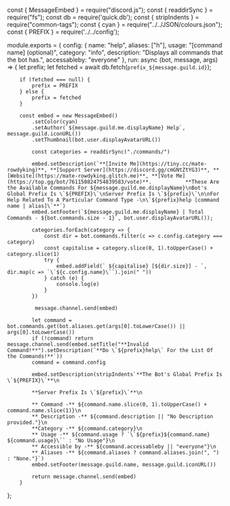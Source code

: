 const { MessageEmbed } = require("discord.js");
const { readdirSync } = require("fs");
const db = require('quick.db');
const { stripIndents } = require("common-tags");
const { cyan } = require("../../JSON/colours.json");
const { PREFIX } = require('../../config');

module.exports = {
    config: {
        name: "help",
        aliases: ["h"],
        usage: "[command name] (optional)",
        category: "info",
        description: "Displays all commands that the bot has.",
        accessableby: "everyone"
    },
    run: async (bot, message, args) => {
        let prefix;
        let fetched = await db.fetch(`prefix_${message.guild.id}`);

        if (fetched === null) {
            prefix = PREFIX
        } else {
            prefix = fetched
        }

        const embed = new MessageEmbed()
            .setColor(cyan)
            .setAuthor(`${message.guild.me.displayName} Help`, message.guild.iconURL())
            .setThumbnail(bot.user.displayAvatarURL())

            const categories = readdirSync("./commands/")

            embed.setDescription(`**[Invite Me](https://tiny.cc/mate-rowdyking)**, **[Support Server](https://discord.gg/cmGNtZtYG3)**, **[Website](https://mate-rowdyking.glitch.me)**, **[Vote Me](https://top.gg/bot/761150824754839583/vote)**.           **These Are the Available Commands For ${message.guild.me.displayName}\nBot's Global Prefix Is \`${PREFIX}\`\nServer Prefix Is \`${prefix}\`\n\nFor Help Related To A Particular Command Type -\n\`${prefix}help [command name | alias]\`**`)
            embed.setFooter(`${message.guild.me.displayName} | Total Commands - ${bot.commands.size - 1}`, bot.user.displayAvatarURL());

            categories.forEach(category => {
                const dir = bot.commands.filter(c => c.config.category === category)
                const capitalise = category.slice(0, 1).toUpperCase() + category.slice(1)
                try {
                    embed.addField(` ${capitalise} [${dir.size}] - `, dir.map(c => `\`${c.config.name}\``).join(" "))
                } catch (e) {
                    console.log(e)
                }
            })

             message.channel.send(embed)
        
            let command = bot.commands.get(bot.aliases.get(args[0].toLowerCase()) || args[0].toLowerCase())
            if (!command) return message.channel.send(embed.setTitle("**Invalid Command!**").setDescription(`**Do \`${prefix}help\` For the List Of the Commands!**`))
            command = command.config

            embed.setDescription(stripIndents`**The Bot's Global Prefix Is \`${PREFIX}\`**\n
            
            **Server Prefix Is \`${prefix}\`**\n
            
            ** Command -** ${command.name.slice(0, 1).toUpperCase() + command.name.slice(1)}\n
            ** Description -** ${command.description || "No Description provided."}\n
            **Category -** ${command.category}\n
            ** Usage -** ${command.usage ? `\`${prefix}${command.name} ${command.usage}\`` : "No Usage"}\n
            ** Accessible by -** ${command.accessableby || "everyone"}\n
            ** Aliases -** ${command.aliases ? command.aliases.join(", ") : "None."}`)
            embed.setFooter(message.guild.name, message.guild.iconURL())

            return message.channel.send(embed)
        }
};


